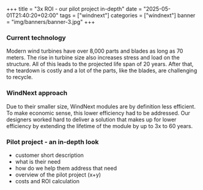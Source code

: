 +++
title = "3x ROI - our pilot project in-depth"
date = "2025-05-01T21:40:20+02:00"
tags = ["windnext"]
categories = ["windnext"]
banner = "img/banners/banner-3.jpg"
+++

### Current technology

Modern wind turbines have over 8,000 parts and blades as long as 70 meters. The rise in turbine size also increases stress and load on the structure. All of this leads to the projected life span of 20 years. After that, the teardown is costly and a lot of the parts, like the blades, are challenging to recycle.

### WindNext approach

Due to their smaller size, WindNext modules are by definition less efficient. To make economic sense, this lower efficiency had to be addressed. Our designers worked hard to deliver a solution that makes up for lower efficiency by extending the lifetime of the module by up to 3x to 60 years.

### Pilot project - an in-depth look

- customer short description
- what is their need
- how do we help them address that need
- overview of the pilot project (x+y)
- costs and ROI calculation



